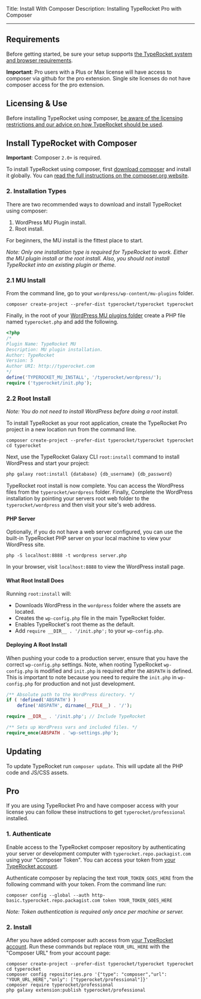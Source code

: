 Title: Install With Composer
Description: Installing TypeRocket Pro with Composer

---

## Requirements

Before getting started, be sure your setup supports [the TypeRocket system and browser requirements](/docs/v5/requirements).

**Important**: Pro users with a Plus or Max license will have access to composer via github for the pro extension. Single site licenses do not have composer access for the pro extension.

## Licensing & Use

Before installing TypeRocket using composer, [be aware of the licensing restrictions and our advice on how TypeRocket should be used](https://typerocket.com/how-to-use-and-install-typerocket/).

## Install TypeRocket with Composer

**Important**: Composer `2.0+` is required.

To install TypeRocket using composer, first [download composer](https://getcomposer.org/download/) and install it globally. You can [read the full instructions on the composer.org website](https://getcomposer.org/doc/00-intro.md).

### 2. Installation Types

There are two recommended ways to download and install TypeRocket using composer:

1. WordPress MU Plugin install.
2. Root install.

For beginners, the MU install is the fittest place to start.

*Note: Only one installation type is required for TypeRocket to work. Either the MU plugin install or the root install. Also, you should not install TypeRocket into an existing plugin or theme.*

### 2.1 MU Install

From the command line, go to your `wordpress/wp-content/mu-plugins` folder.

```
composer create-project --prefer-dist typerocket/typerocket typerocket
```

Finally, in the root of your [WordPress MU plugins folder](https://wordpress.org/support/article/must-use-plugins/) create a PHP file named `typerocket.php` and add the following.

```php
<?php
/*
Plugin Name: TypeRocket MU  
Description: MU plugin installation.  
Author: TypeRocket  
Version: 5  
Author URI: http://typerocket.com  
*/
define('TYPEROCKET_MU_INSTALL', '/typerocket/wordpress/');  
require ('typerocket/init.php');
```

### 2.2 Root Install

*Note: You do not need to install WordPress before doing a root install.*

To install TypeRocket as your root application, create the TypeRocket Pro project in a new location run from the command line.

```
composer create-project --prefer-dist typerocket/typerocket typerocket
cd typerocket
```

Next, use the TypeRocket Galaxy CLI `root:install` command to install WordPress and start your project:

```bash
php galaxy root:install {database} {db_username} {db_password}
```

TypeRocket root install is now complete. You can access the WordPress files from the `typerocket/wordpress` folder. Finally, Complete the WordPress installation by pointing your servers root web folder to the `typerocket/wordpress` and then visit your site's web address.

#### PHP Server

Optionally, if you do not have a web server configured, you can use the built-in TypeRocket PHP server on your local machine to view your WordPress site.

```
php -S localhost:8888 -t wordpress server.php
```

In your browser, visit `localhost:8888` to view the WordPress install page.

#### What Root Install Does

Running `root:install` will:

- Downloads WordPress in the `wordpress` folder where the assets are located.
- Creates the `wp-config.php` file in the main TypeRocket folder.
- Enables TypeRocket's root theme as the default.
- Add `require __DIR__ . '/init.php';` to your `wp-config.php`.

#### Deploying A Root Install

When pushing your code to a production server, ensure that you have the correct `wp-config.php` settings. Note, when rooting TypeRocket `wp-config.php` is modified and `init.php` is required after the `ABSPATH` is defined. This is important to note because you need to require the `init.php` in `wp-config.php` for production and not just development.

```php
/** Absolute path to the WordPress directory. */
if ( !defined('ABSPATH') )
    define('ABSPATH', dirname(__FILE__) . '/');

require __DIR__ . '/init.php'; // Include TypeRocket

/** Sets up WordPress vars and included files. */
require_once(ABSPATH . 'wp-settings.php');
```

## Updating

To update TypeRocket run `composer update`. This will update all the PHP code and JS/CSS assets.

## Pro

If you are using TypeRocket Pro and have composer access with your license you can follow these instructions to get `typerocket/professional` installed.

### 1. Authenticate

Enable access to the TypeRocket composer repository by authenticating your server or development computer with `typerocket.repo.packagist.com` using your "Composer Token". You can access your token from [your TypeRocket account](https://typerocket.com/account/).

Authenticate composer by replacing the text `YOUR_TOKEN_GOES_HERE` from the following command with your token. From the command line run:

```
composer config --global --auth http-basic.typerocket.repo.packagist.com token YOUR_TOKEN_GOES_HERE
```

*Note: Token authentication is required only once per machine or server.*

### 2. Install

After you have added composer auth access from [your TypeRocket account](https://typerocket.com/account/). 
Run these commands but replace `YOUR_URL_HERE` with the "Composer URL" from your account page:

```
composer create-project --prefer-dist typerocket/typerocket typerocket
cd typerocket
composer config repositories.pro '{"type": "composer","url": "YOUR_URL_HERE","only": ["typerocket/professional"]}'
composer require typerocket/professional
php galaxy extension:publish typerocket/professional
```